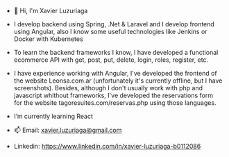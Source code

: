 - 👋 Hi, I'm Xavier Luzuriaga


- I develop backend using Spring, .Net & Laravel and I develop frontend using Angular, also I know some useful technologies like Jenkins or Docker with Kubernetes
- To learn the backend frameworks I know, I have developed a functional ecommerce API with get, post, put, delete, login, roles, register, etc. 
- I have experience working with Angular, I've developed the frontend of the website Leonsa.com.ar (unfortunately it's currently offline, but I have screenshots).
Besides, although I don't usually work with php and javascript whithout frameworks, I've developed the reservations form for the website tagoresuites.com/reservas.php
using those languages.
- I’m currently learning React
- 📫 Email: xavier.luzuriaga@gmail.com
- Linkedin: https://www.linkedin.com/in/xavier-luzuriaga-b0112086

<!---
Xavier356/Xavier356 is a ✨ special ✨ repository because its `README.md` (this file) appears on your GitHub profile.
You can click the Preview link to take a look at your changes.
--->

